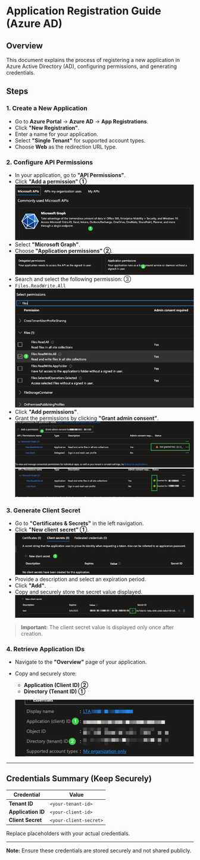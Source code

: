 # Application Registration Guide (Azure AD)

## Overview

This document explains the process of registering a new application in Azure Active Directory (AD), configuring permissions, and generating credentials.

## Steps

### 1. Create a New Application

- Go to **Azure Portal** → **Azure AD** → **App Registrations**.
- Click **"New Registration"**.
- Enter a name for your application.
- Select **"Single Tenant"** for supported account types.
- Choose **Web** as the redirection URL type.

### 2. Configure API Permissions

- In your application, go to **"API Permissions"**.
- Click **"Add a permission" ①** 
![Microsoft API](img/tuto1.png)
- Select **"Microsoft Graph"**.
- Choose **"Application permissions" ②**.
![Application permissions](img/tuto2.png)
- Search and select the following permission: ③
- `Files.ReadWrite.All`
![Files.ReadWrite.all](img/tuto3.png)
- Click **"Add permissions"**.
- Grant the permissions by clicking **"Grant admin consent"**.
![Grant permissions](img/tuto4.png)
![Permissions grantd](img/tuto5.png)

### 3. Generate Client Secret

- Go to **"Certificates & Secrets"** in the left navigation.
- Click **"New client secret" ①**.
![New secret](img/tuto6.png)
- Provide a description and select an expiration period.
- Click **"Add"**.
- Copy and securely store the secret value displayed.
![Store ](img/tuto7.png)

> **Important:** The client secret value is displayed only once after creation.

### 4. Retrieve Application IDs

- Navigate to the **"Overview"** page of your application.
- Copy and securely store:
  - **Application (Client ID) ②**
  - **Directory (Tenant ID) ①**
  
  ![Copy ClientID and tenantID](img/tuto8.png)

---

## Credentials Summary (Keep Securely)

| Credential             | Value                  |
|------------------------|------------------------|
| **Tenant ID**          | `<your-tenant-id>`     |
| **Application ID**     | `<your-client-id>`     |
| **Client Secret**      | `<your-client-secret>` |

Replace placeholders with your actual credentials.

---

**Note:** Ensure these credentials are stored securely and not shared publicly.


